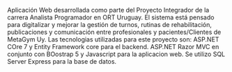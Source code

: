 Aplicación Web desarrollada como parte del Proyecto Integrador de la carrera Analista Programador en ORT Uruguay. El sistema está pensado para digitalizar y mejorar la gestión de turnos, rutinas de rehabilitación, publicaciones y comunicación entre profesionales y pacientes/Clientes de MetaGym Uy.
Las tecnologias utilizadas para este proyecto son: ASP.NET COre 7 y Entity Framework core para el backend. ASP.NET Razor MVC en conjunto con BOostrap 5 y Javascript para la aplicacion web. Se utilizo SQL Server Express para la base de datos.
